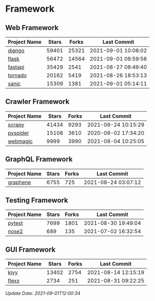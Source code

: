 # Framework

## Web Framework
| Project Name | Stars | Forks | Last Commit |
| ------------ | ----- | ----- | ----------- |
| [django](https://github.com/django/django) | 59401 | 25321 | 2021-09-01 10:08:02 |
| [flask](https://github.com/pallets/flask) | 56472 | 14564 | 2021-09-01 08:59:56 |
| [fastapi](https://github.com/tiangolo/fastapi) | 35429 | 2541 | 2021-08-27 08:49:40 |
| [tornado](https://github.com/tornadoweb/tornado) | 20162 | 5419 | 2021-08-26 18:53:13 |
| [sanic](https://github.com/sanic-org/sanic) | 15309 | 1381 | 2021-09-01 05:14:11 |

## Crawler Framework
| Project Name | Stars | Forks | Last Commit |
| ------------ | ----- | ----- | ----------- |
| [scrapy](https://github.com/scrapy/scrapy) | 41434 | 9293 | 2021-08-24 10:15:29 |
| [pyspider](https://github.com/binux/pyspider) | 15108 | 3610 | 2020-08-02 17:34:20 |
| [webmagic](https://github.com/code4craft/webmagic) | 9999 | 3990 | 2021-08-04 10:25:05 |

## GraphQL Framework
| Project Name | Stars | Forks | Last Commit |
| ------------ | ----- | ----- | ----------- |
| [graphene](https://github.com/graphql-python/graphene) | 6755 | 725 | 2021-08-24 03:07:12 |

## Testing Framework
| Project Name | Stars | Forks | Last Commit |
| ------------ | ----- | ----- | ----------- |
| [pytest](https://github.com/pytest-dev/pytest) | 7699 | 1801 | 2021-08-30 19:49:04 |
| [nose2](https://github.com/nose-devs/nose2) | 689 | 135 | 2021-07-02 16:32:54 |

## GUI Framework
| Project Name | Stars | Forks | Last Commit |
| ------------ | ----- | ----- | ----------- |
| [kivy](https://github.com/kivy/kivy) | 13402 | 2754 | 2021-08-14 12:15:19 |
| [flexx](https://github.com/flexxui/flexx) | 2734 | 251 | 2021-08-31 09:22:25 |

*Update Date: 2021-09-01T12:00:34*